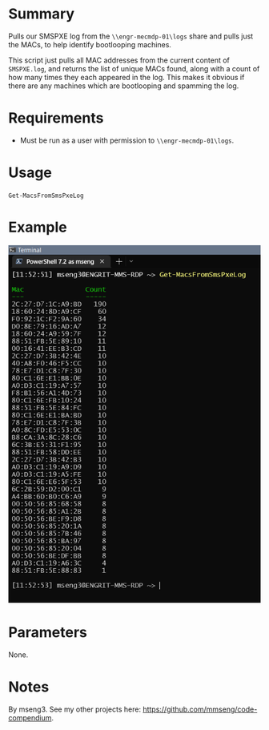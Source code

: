 # Summary
Pulls our SMSPXE log from the `\\engr-mecmdp-01\logs` share and pulls just the MACs, to help identify bootlooping machines.  

This script just pulls all MAC addresses from the current content of `SMSPXE.log`, and returns the list of unique MACs found, along with a count of how many times they each appeared in the log. This makes it obvious if there are any machines which are bootlooping and spamming the log.  

# Requirements
- Must be run as a user with permission to `\\engr-mecmdp-01\logs`.  

# Usage
`Get-MacsFromSmsPxeLog`  

# Example
<img src=".\Get-MacsFromSmsPxeLog_example.png" />

# Parameters
None.  

# Notes
By mseng3. See my other projects here: https://github.com/mmseng/code-compendium.
